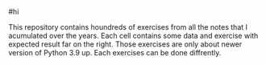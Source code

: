 #hi

This repository contains houndreds of exercises from all the notes that I acumulated over the years.
Each cell contains some data and exercise with expected result far on the right.
Those exercises are only about newer version of Python 3.9 up.
Each exercises can be done diffrently.
